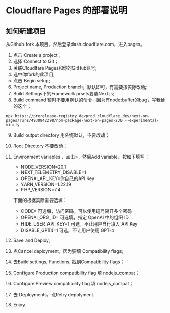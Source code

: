 # Cloudflare Pages 的部署说明

## 如何新建项目
从Github fork 本项目，然后登录dash.cloudflare.com，进入pages。


1. 点击 Create a project；
2. 选择 Connect to Git；
3. 关联Cloudlfare Pages和你的GitHub账号;
4. 选中你fork的此项目;
5. 点击 Begin setup;
6. Project name, Production branch，默认即可，有需要按实际改动;
7. Build Settings下的Framework prsets要选Next.js;
8. Build command 暂时不要用默认的命令，因为有node:buffer的bug，写我给的这个：
```
npx https://prerelease-registry.devprod.cloudflare.dev/next-on-pages/runs/4930842298/npm-package-next-on-pages-230 --experimental-minify
```
9. Build output directory 用系统默认，不要改动；
10. Root Directory 不要改动；
11. Environment variables ，点击>，然后Add variable，按如下填写：

    - NODE_VERSION=20.1
    - NEXT_TELEMETRY_DISABLE=1
    - OPENAI_API_KEY=你自己的API Key
    - YARN_VERSION=1.22.19
    - PHP_VERSION=7.4

    下面的根据实际需要选填：

    - CODE= 可选填，访问密码，可以使用逗号隔开多个密码
    - OPENAI_ORG_ID= 可选填，指定 OpenAI 中的组织 ID
    - HIDE_USER_API_KEY=1 可选，不让用户自行填入 API Key
    - DISABLE_GPT4=1 可选，不让用户使用 GPT-4
12. Save and Deploy;
13. 点Cancel deployment，因为要填 Compatibility flags;
14. 去Build settings, Functions, 找到Compatibility flags；
15. Configure Production compatibility flag 填 nodejs_compat；
16. Configure Preview compatibility flag 填 nodejs_compat；
17. 去 Deployments，点Retry depolyment.
18. Enjoy.
